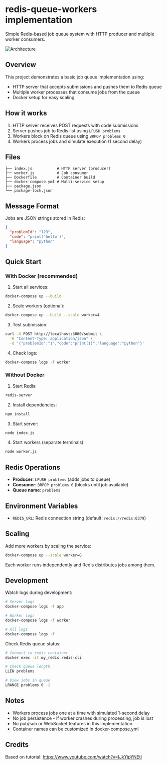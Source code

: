 # redis-queue-workers implementation

Simple Redis-based job queue system with HTTP producer and multiple worker consumers.

![Architecture](https://www.notion.so/image/https%3A%2F%2Fprod-files-secure.s3.us-west-2.amazonaws.com%2F085e8ad8-528e-47d7-8922-a23dc4016453%2F1a563dff-974c-4442-bcca-732b4b17a17f%2FScreenshot_2024-04-07_at_5.41.38_PM.png?table=block&id=1deded56-46a6-4185-b309-36dd27a8c384&cache=v2)

## Overview

This project demonstrates a basic job queue implementation using:
- HTTP server that accepts submissions and pushes them to Redis queue
- Multiple worker processes that consume jobs from the queue
- Docker setup for easy scaling

## How it works

1. HTTP server receives POST requests with code submissions
2. Server pushes job to Redis list using `LPUSH problems`
3. Workers block on Redis queue using `BRPOP problems 0`
4. Workers process jobs and simulate execution (1 second delay)

## Files

```
├── index.js           # HTTP server (producer)
├── worker.js          # Job consumer
├── Dockerfile         # Container build
├── docker-compose.yml # Multi-service setup
├── package.json
└── package-lock.json
```

## Message Format

Jobs are JSON strings stored in Redis:

```json
{
  "problemId": "123",
  "code": "print('hello')",
  "language": "python"
}
```

## Quick Start

### With Docker (recommended)

1. Start all services:
```bash
docker-compose up --build
```

2. Scale workers (optional):
```bash
docker-compose up --build --scale worker=4
```

3. Test submission:
```bash
curl -X POST http://localhost:3000/submit \
  -H "Content-Type: application/json" \
  -d '{"problemId":"1","code":"print(1)","language":"python"}'
```

4. Check logs:
```bash
docker-compose logs -f worker
```

### Without Docker

1. Start Redis:
```bash
redis-server
```

2. Install dependencies:
```bash
npm install
```

3. Start server:
```bash
node index.js
```

4. Start workers (separate terminals):
```bash
node worker.js
```

## Redis Operations

- **Producer**: `LPUSH problems` (adds jobs to queue)
- **Consumer**: `BRPOP problems 0` (blocks until job available)
- **Queue name**: `problems`

## Environment Variables

- `REDIS_URL`: Redis connection string (default: `redis://redis:6379`)

## Scaling

Add more workers by scaling the service:

```bash
docker-compose up --scale worker=8
```

Each worker runs independently and Redis distributes jobs among them.

## Development

Watch logs during development:

```bash
# Server logs
docker-compose logs -f app

# Worker logs  
docker-compose logs -f worker

# All logs
docker-compose logs -f
```

Check Redis queue status:
```bash
# Connect to redis container
docker exec -it my_redis redis-cli

# Check queue length
LLEN problems

# View jobs in queue
LRANGE problems 0 -1
```

## Notes

- Workers process jobs one at a time with simulated 1-second delay
- No job persistence - if worker crashes during processing, job is lost
- No pub/sub or WebSocket features in this implementation
- Container names can be customized in docker-compose.yml

## Credits

Based on tutorial: https://www.youtube.com/watch?v=IJkYipYNEtI
